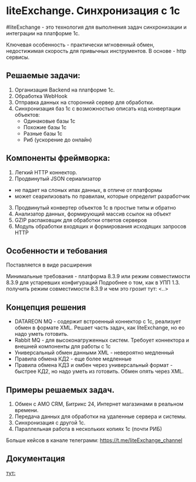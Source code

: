# liteExchange. Синхронизация с 1с

#liteExchange - это технология для выполнения задач синхронизации и интеграции на платформе 1с.

Ключевая особенность - практически мгновенный обмен, недостижимая скорость для привычных инструментов.
В основе - http сервисы.

## Решаемые задачи:

1. Организация Backend на платформе 1с.
2. Обработка WebHook
3. Отправка данных на сторонний сервер для обработки.
4. Синхронизация баз 1с с возможностью описать код конвертации объектов:
   * Одинаковые базы 1с
   * Похожие базы 1с
   * Разные базы 1с
   * Риб (ускорение до онлайн)

## Компоненты фреймворка:

1. Легкий HTTP коннектор.
2. Продвинутый JSON сериализатор
  * не падает на слоных ипах данных, в отличе от платформы
  * может сеарилизовать по правилам, которые определит разработчик
3. Продвинутый конвертер объектов 1с в простые типы и обратно
4. Анализатор данных, формирующий массив ссылок на объект
5. GZIP распаковщик для обработки ответов серверов
6. Модуль обработки входящих и формирования исходящих запросов HTTP

## Особенности и тебования

Поставляется в виде расширения

Минимальные требования - платформа 8.3.9 или режим совместимости 8.3.9 для устаревших конфигураций
Подробнее о том, как в УПП 1.3. получить режим совместимости 8.3.9 и чем это грозит тут: <..>

## Концепция решения


* DATAREON MQ - содержит встроенный коннектор с 1с, реализует обмен в формате XML. Решает часть задач, как liteExchange, но ео надо уметь готовить.
* Rabbit MQ - для высоконагруженных систем. Требоует коннектора и внешней компоненты для работы с 1с
* Универсальный обмен данными XML - невероятно медленный
* Правила обмена КД2 - еще более медленные
* Правила обмена КД3 и омбен через универсальный формат - быстрее КД2, но надо уметь из готовить. Обмен опять через XML.

## Примеры решаемых задач.

1. Обмен с AMO CRM, Битрикс 24, Интернет магазинами в реальном времени.
2. Передача данных для обработки на удаленные сервера и системы.
3. Синхронизация с другой 1с.
4. Параллельная работа в нескольких копиях 1с (почти РИБ)

Больше кейсов в канале телеграмм:
https://t.me/liteExchange_channel

## Документация
[тут:][1]

[1]: https://github.com/liteappsru/liteExchange/wiki/liteExchange.%D0%94%D0%BE%D0%BA%D1%83%D0%BC%D0%B5%D0%BD%D1%82%D0%B0%D1%86%D0%B8%D1%8F/        "документация"
